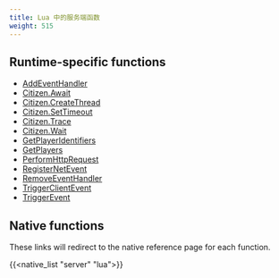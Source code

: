 ```yaml
---
title: Lua 中的服务端函数
weight: 515
---
```


## Runtime-specific functions
- [AddEventHandler](/docs/scripting-reference/runtimes/lua/functions/AddEventHandler)
- [Citizen.Await](/docs/scripting-reference/runtimes/lua/functions/Citizen.Await)
- [Citizen.CreateThread](/docs/scripting-reference/runtimes/lua/functions/Citizen.CreateThread)
- [Citizen.SetTimeout](/docs/scripting-reference/runtimes/lua/functions/Citizen.SetTimeout)
- [Citizen.Trace](/docs/scripting-reference/runtimes/lua/functions/Citizen.Trace)
- [Citizen.Wait](/docs/scripting-reference/runtimes/lua/functions/Citizen.Wait)
- [GetPlayerIdentifiers](/docs/scripting-reference/runtimes/lua/functions/GetPlayerIdentifiers)
- [GetPlayers](/docs/scripting-reference/runtimes/lua/functions/GetPlayers)
- [PerformHttpRequest](/docs/scripting-reference/runtimes/lua/functions/PerformHttpRequest)
- [RegisterNetEvent](/docs/scripting-reference/runtimes/lua/functions/RegisterNetEvent)
- [RemoveEventHandler](/docs/scripting-reference/runtimes/lua/functions/RemoveEventHandler)
- [TriggerClientEvent](/docs/scripting-reference/runtimes/lua/functions/TriggerClientEvent)
- [TriggerEvent](/docs/scripting-reference/runtimes/lua/functions/TriggerEvent)

## Native functions
These links will redirect to the native reference page for each function.

{{<native_list "server" "lua">}}